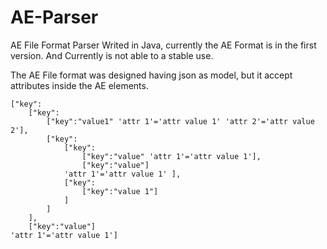 # AE-Parser
AE File Format Parser Writed in Java, currently the AE Format is in the first version. And Currently is not able to a stable use.

The AE File format was designed having json as model, but it accept attributes inside the AE elements.
```
["key":
    ["key":
        ["key":"value1" 'attr 1'='attr value 1' 'attr 2'='attr value 2'],
        ["key":
            ["key":
                ["key":"value" 'attr 1'='attr value 1'],
                ["key":"value"]
            'attr 1'='attr value 1' ],
            ["key":
                ["key":"value 1"]
            ]
        ]
    ],
    ["key":"value"] 
'attr 1'='attr value 1']
```
